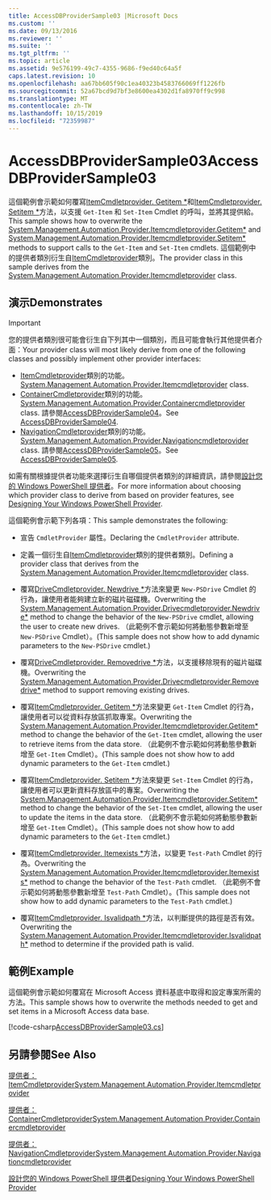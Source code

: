 ```yaml
---
title: AccessDBProviderSample03 |Microsoft Docs
ms.custom: ''
ms.date: 09/13/2016
ms.reviewer: ''
ms.suite: ''
ms.tgt_pltfrm: ''
ms.topic: article
ms.assetid: 9e576199-49c7-4355-9686-f9ed40c64a5f
caps.latest.revision: 10
ms.openlocfilehash: aa67bb605f90c1ea40323b4583766069ff1226fb
ms.sourcegitcommit: 52a67bcd9d7bf3e8600ea4302d1fa8970ff9c998
ms.translationtype: MT
ms.contentlocale: zh-TW
ms.lasthandoff: 10/15/2019
ms.locfileid: "72359987"
---
```

# <a name="accessdbprovidersample03"></a><span data-ttu-id="8072d-102">AccessDBProviderSample03</span><span class="sxs-lookup"><span data-stu-id="8072d-102">AccessDBProviderSample03</span></span>

<span data-ttu-id="8072d-103">這個範例會示範如何覆寫[ItemCmdletprovider. Getitem \*](/dotnet/api/System.Management.Automation.Provider.ItemCmdletProvider.GetItem)和[ItemCmdletprovider. Setitem \*](/dotnet/api/System.Management.Automation.Provider.ItemCmdletProvider.SetItem)方法，以支援 `Get-Item` 和 `Set-Item` Cmdlet 的呼叫，並將其提供給。</span><span class="sxs-lookup"><span data-stu-id="8072d-103">This sample shows how to overwrite the [System.Management.Automation.Provider.Itemcmdletprovider.Getitem\*](/dotnet/api/System.Management.Automation.Provider.ItemCmdletProvider.GetItem) and [System.Management.Automation.Provider.Itemcmdletprovider.Setitem\*](/dotnet/api/System.Management.Automation.Provider.ItemCmdletProvider.SetItem) methods to support calls to the `Get-Item` and `Set-Item` cmdlets.</span></span> <span data-ttu-id="8072d-104">這個範例中的提供者類別衍生自[ItemCmdletprovider](/dotnet/api/System.Management.Automation.Provider.ItemCmdletProvider)類別。</span><span class="sxs-lookup"><span data-stu-id="8072d-104">The provider class in this sample derives from the [System.Management.Automation.Provider.Itemcmdletprovider](/dotnet/api/System.Management.Automation.Provider.ItemCmdletProvider) class.</span></span>

## <a name="demonstrates"></a><span data-ttu-id="8072d-105">演示</span><span class="sxs-lookup"><span data-stu-id="8072d-105">Demonstrates</span></span>

> [!IMPORTANT]
> <span data-ttu-id="8072d-106">您的提供者類別很可能會衍生自下列其中一個類別，而且可能會執行其他提供者介面：</span><span class="sxs-lookup"><span data-stu-id="8072d-106">Your provider class will most likely derive from one of the following classes and possibly implement other provider interfaces:</span></span>
>
> -   <span data-ttu-id="8072d-107">[ItemCmdletprovider](/dotnet/api/System.Management.Automation.Provider.ItemCmdletProvider)類別的功能。</span><span class="sxs-lookup"><span data-stu-id="8072d-107">[System.Management.Automation.Provider.Itemcmdletprovider](/dotnet/api/System.Management.Automation.Provider.ItemCmdletProvider) class.</span></span>
> -   <span data-ttu-id="8072d-108">[ContainerCmdletprovider](/dotnet/api/System.Management.Automation.Provider.ContainerCmdletProvider)類別的功能。</span><span class="sxs-lookup"><span data-stu-id="8072d-108">[System.Management.Automation.Provider.Containercmdletprovider](/dotnet/api/System.Management.Automation.Provider.ContainerCmdletProvider) class.</span></span> <span data-ttu-id="8072d-109">請參閱[AccessDBProviderSample04](./accessdbprovidersample04.md)。</span><span class="sxs-lookup"><span data-stu-id="8072d-109">See [AccessDBProviderSample04](./accessdbprovidersample04.md).</span></span>
> -   <span data-ttu-id="8072d-110">[NavigationCmdletprovider](/dotnet/api/System.Management.Automation.Provider.NavigationCmdletProvider)類別的功能。</span><span class="sxs-lookup"><span data-stu-id="8072d-110">[System.Management.Automation.Provider.Navigationcmdletprovider](/dotnet/api/System.Management.Automation.Provider.NavigationCmdletProvider) class.</span></span> <span data-ttu-id="8072d-111">請參閱[AccessDBProviderSample05](./accessdbprovidersample05.md)。</span><span class="sxs-lookup"><span data-stu-id="8072d-111">See [AccessDBProviderSample05](./accessdbprovidersample05.md).</span></span>
>
> <span data-ttu-id="8072d-112">如需有關根據提供者功能來選擇衍生自哪個提供者類別的詳細資訊，請參閱[設計您的 Windows PowerShell 提供者](./provider-types.md)。</span><span class="sxs-lookup"><span data-stu-id="8072d-112">For more information about choosing which provider class to derive from based on provider features, see [Designing Your Windows PowerShell Provider](./provider-types.md).</span></span>

<span data-ttu-id="8072d-113">這個範例會示範下列各項：</span><span class="sxs-lookup"><span data-stu-id="8072d-113">This sample demonstrates the following:</span></span>

- <span data-ttu-id="8072d-114">宣告 `CmdletProvider` 屬性。</span><span class="sxs-lookup"><span data-stu-id="8072d-114">Declaring the `CmdletProvider` attribute.</span></span>

- <span data-ttu-id="8072d-115">定義一個衍生自[ItemCmdletprovider](/dotnet/api/System.Management.Automation.Provider.ItemCmdletProvider)類別的提供者類別。</span><span class="sxs-lookup"><span data-stu-id="8072d-115">Defining a provider class that derives from the [System.Management.Automation.Provider.Itemcmdletprovider](/dotnet/api/System.Management.Automation.Provider.ItemCmdletProvider) class.</span></span>

- <span data-ttu-id="8072d-116">覆寫[DriveCmdletprovider. Newdrive \*](/dotnet/api/System.Management.Automation.Provider.DriveCmdletProvider.NewDrive)方法來變更 `New-PSDrive` Cmdlet 的行為，讓使用者能夠建立新的磁片磁碟機。</span><span class="sxs-lookup"><span data-stu-id="8072d-116">Overwriting the [System.Management.Automation.Provider.Drivecmdletprovider.Newdrive\*](/dotnet/api/System.Management.Automation.Provider.DriveCmdletProvider.NewDrive) method to change the behavior of the `New-PSDrive` cmdlet, allowing the user to create new drives.</span></span> <span data-ttu-id="8072d-117">（此範例不會示範如何將動態參數新增至 `New-PSDrive` Cmdlet）。</span><span class="sxs-lookup"><span data-stu-id="8072d-117">(This sample does not show how to add dynamic parameters to the `New-PSDrive` cmdlet.)</span></span>

- <span data-ttu-id="8072d-118">覆寫[DriveCmdletprovider. Removedrive \*](/dotnet/api/System.Management.Automation.Provider.DriveCmdletProvider.RemoveDrive)方法，以支援移除現有的磁片磁碟機。</span><span class="sxs-lookup"><span data-stu-id="8072d-118">Overwriting the [System.Management.Automation.Provider.Drivecmdletprovider.Removedrive\*](/dotnet/api/System.Management.Automation.Provider.DriveCmdletProvider.RemoveDrive) method to support removing existing drives.</span></span>

- <span data-ttu-id="8072d-119">覆寫[ItemCmdletprovider. Getitem \*](/dotnet/api/System.Management.Automation.Provider.ItemCmdletProvider.GetItem)方法來變更 `Get-Item` Cmdlet 的行為，讓使用者可以從資料存放區抓取專案。</span><span class="sxs-lookup"><span data-stu-id="8072d-119">Overwriting the [System.Management.Automation.Provider.Itemcmdletprovider.Getitem\*](/dotnet/api/System.Management.Automation.Provider.ItemCmdletProvider.GetItem) method to change the behavior of the `Get-Item` cmdlet, allowing the user to retrieve items from the data store.</span></span> <span data-ttu-id="8072d-120">（此範例不會示範如何將動態參數新增至 `Get-Item` Cmdlet）。</span><span class="sxs-lookup"><span data-stu-id="8072d-120">(This sample does not show how to add dynamic parameters to the `Get-Item` cmdlet.)</span></span>

- <span data-ttu-id="8072d-121">覆寫[ItemCmdletprovider. Setitem \*](/dotnet/api/System.Management.Automation.Provider.ItemCmdletProvider.SetItem)方法來變更 `Set-Item` Cmdlet 的行為，讓使用者可以更新資料存放區中的專案。</span><span class="sxs-lookup"><span data-stu-id="8072d-121">Overwriting the [System.Management.Automation.Provider.Itemcmdletprovider.Setitem\*](/dotnet/api/System.Management.Automation.Provider.ItemCmdletProvider.SetItem) method to change the behavior of the `Set-Item` cmdlet, allowing the user to update the items in the data store.</span></span> <span data-ttu-id="8072d-122">（此範例不會示範如何將動態參數新增至 `Get-Item` Cmdlet）。</span><span class="sxs-lookup"><span data-stu-id="8072d-122">(This sample does not show how to add dynamic parameters to the `Get-Item` cmdlet.)</span></span>

- <span data-ttu-id="8072d-123">覆寫[ItemCmdletprovider. Itemexists \*](/dotnet/api/System.Management.Automation.Provider.ItemCmdletProvider.ItemExists)方法，以變更 `Test-Path` Cmdlet 的行為。</span><span class="sxs-lookup"><span data-stu-id="8072d-123">Overwriting the [System.Management.Automation.Provider.Itemcmdletprovider.Itemexists\*](/dotnet/api/System.Management.Automation.Provider.ItemCmdletProvider.ItemExists) method to change the behavior of the `Test-Path` cmdlet.</span></span> <span data-ttu-id="8072d-124">（此範例不會示範如何將動態參數新增至 `Test-Path` Cmdlet）。</span><span class="sxs-lookup"><span data-stu-id="8072d-124">(This sample does not show how to add dynamic parameters to the `Test-Path` cmdlet.)</span></span>

- <span data-ttu-id="8072d-125">覆寫[ItemCmdletprovider. Isvalidpath \*](/dotnet/api/System.Management.Automation.Provider.ItemCmdletProvider.IsValidPath)方法，以判斷提供的路徑是否有效。</span><span class="sxs-lookup"><span data-stu-id="8072d-125">Overwriting the [System.Management.Automation.Provider.Itemcmdletprovider.Isvalidpath\*](/dotnet/api/System.Management.Automation.Provider.ItemCmdletProvider.IsValidPath) method to determine if the provided path is valid.</span></span>

## <a name="example"></a><span data-ttu-id="8072d-126">範例</span><span class="sxs-lookup"><span data-stu-id="8072d-126">Example</span></span>

<span data-ttu-id="8072d-127">這個範例會示範如何覆寫在 Microsoft Access 資料基底中取得和設定專案所需的方法。</span><span class="sxs-lookup"><span data-stu-id="8072d-127">This sample shows how to overwrite the methods needed to get and set items in a Microsoft Access data base.</span></span>

[!code-csharp[AccessDBProviderSample03.cs](../../../../powershell-sdk-samples/SDK-2.0/csharp/AccessDBProviderSample06/AccessDBProviderSample06.cs#L11-L976 "AccessDBProviderSample03.cs")]

## <a name="see-also"></a><span data-ttu-id="8072d-128">另請參閱</span><span class="sxs-lookup"><span data-stu-id="8072d-128">See Also</span></span>

[<span data-ttu-id="8072d-129">提供者： ItemCmdletprovider</span><span class="sxs-lookup"><span data-stu-id="8072d-129">System.Management.Automation.Provider.Itemcmdletprovider</span></span>](/dotnet/api/System.Management.Automation.Provider.ItemCmdletProvider)

[<span data-ttu-id="8072d-130">提供者： ContainerCmdletprovider</span><span class="sxs-lookup"><span data-stu-id="8072d-130">System.Management.Automation.Provider.Containercmdletprovider</span></span>](/dotnet/api/System.Management.Automation.Provider.ContainerCmdletProvider)

[<span data-ttu-id="8072d-131">提供者： NavigationCmdletprovider</span><span class="sxs-lookup"><span data-stu-id="8072d-131">System.Management.Automation.Provider.Navigationcmdletprovider</span></span>](/dotnet/api/System.Management.Automation.Provider.NavigationCmdletProvider)

[<span data-ttu-id="8072d-132">設計您的 Windows PowerShell 提供者</span><span class="sxs-lookup"><span data-stu-id="8072d-132">Designing Your Windows PowerShell Provider</span></span>](./provider-types.md)
